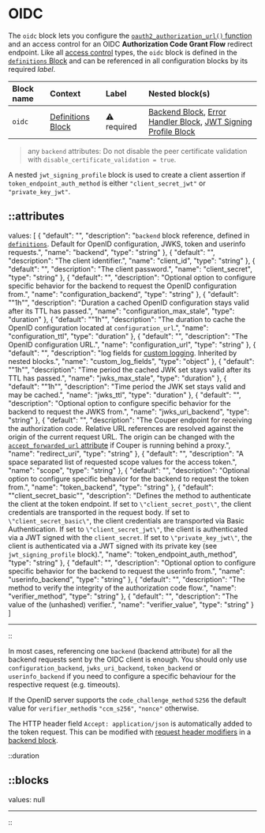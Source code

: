 # OIDC

The `oidc` block lets you configure the [`oauth2_authorization_url()` function](/configuration/functions) and an access
control for an OIDC **Authorization Code Grant Flow** redirect endpoint.
Like all [access control](/configuration/access-control) types, the `oidc` block is defined in the [`definitions` Block](/configuration/block/definitions) and can be referenced in all configuration blocks by its required _label_.

| Block name | Context                                 | Label            | Nested block(s)                                                                                                  |
|:-----------|:----------------------------------------|:-----------------|:-----------------------------------------------------------------------------------------------------------------|
| `oidc`     | [Definitions Block](/configuration/block/definitions)        | &#9888; required | [Backend Block](/configuration/block/backend), [Error Handler Block](/configuration/block/error_handler), [JWT Signing Profile Block](jwt_signing_profile) |

> any `backend` attributes: Do not disable the peer certificate validation with `disable_certificate_validation = true`.

A nested `jwt_signing_profile` block is used to create a client assertion if `token_endpoint_auth_method` is either `"client_secret_jwt"` or `"private_key_jwt"`.

::attributes
---
values: [
  {
    "default": "",
    "description": "`backend` block reference, defined in [`definitions`](definitions). Default for OpenID configuration, JWKS, token and userinfo requests.",
    "name": "backend",
    "type": "string"
  },
  {
    "default": "",
    "description": "The client identifier.",
    "name": "client_id",
    "type": "string"
  },
  {
    "default": "",
    "description": "The client password.",
    "name": "client_secret",
    "type": "string"
  },
  {
    "default": "",
    "description": "Optional option to configure specific behavior for the backend to request the OpenID configuration from.",
    "name": "configuration_backend",
    "type": "string"
  },
  {
    "default": "\"1h\"",
    "description": "Duration a cached OpenID configuration stays valid after its TTL has passed.",
    "name": "configuration_max_stale",
    "type": "duration"
  },
  {
    "default": "\"1h\"",
    "description": "The duration to cache the OpenID configuration located at `configuration_url`.",
    "name": "configuration_ttl",
    "type": "duration"
  },
  {
    "default": "",
    "description": "The OpenID configuration URL.",
    "name": "configuration_url",
    "type": "string"
  },
  {
    "default": "",
    "description": "log fields for [custom logging](/observation/logging#custom-logging). Inherited by nested blocks.",
    "name": "custom_log_fields",
    "type": "object"
  },
  {
    "default": "\"1h\"",
    "description": "Time period the cached JWK set stays valid after its TTL has passed.",
    "name": "jwks_max_stale",
    "type": "duration"
  },
  {
    "default": "\"1h\"",
    "description": "Time period the JWK set stays valid and may be cached.",
    "name": "jwks_ttl",
    "type": "duration"
  },
  {
    "default": "",
    "description": "Optional option to configure specific behavior for the backend to request the JWKS from.",
    "name": "jwks_uri_backend",
    "type": "string"
  },
  {
    "default": "",
    "description": "The Couper endpoint for receiving the authorization code. Relative URL references are resolved against the origin of the current request URL. The origin can be changed with the [`accept_forwarded_url` attribute](settings) if Couper is running behind a proxy.",
    "name": "redirect_uri",
    "type": "string"
  },
  {
    "default": "",
    "description": "A space separated list of requested scope values for the access token.",
    "name": "scope",
    "type": "string"
  },
  {
    "default": "",
    "description": "Optional option to configure specific behavior for the backend to request the token from.",
    "name": "token_backend",
    "type": "string"
  },
  {
    "default": "\"client_secret_basic\"",
    "description": "Defines the method to authenticate the client at the token endpoint. If set to `\"client_secret_post\"`, the client credentials are transported in the request body. If set to `\"client_secret_basic\"`, the client credentials are transported via Basic Authentication. If set to `\"client_secret_jwt\"`, the client is authenticated via a JWT signed with the `client_secret`. If set to `\"private_key_jwt\"`, the client is authenticated via a JWT signed with its private key (see `jwt_signing_profile` block).",
    "name": "token_endpoint_auth_method",
    "type": "string"
  },
  {
    "default": "",
    "description": "Optional option to configure specific behavior for the backend to request the userinfo from.",
    "name": "userinfo_backend",
    "type": "string"
  },
  {
    "default": "",
    "description": "The method to verify the integrity of the authorization code flow.",
    "name": "verifier_method",
    "type": "string"
  },
  {
    "default": "",
    "description": "The value of the (unhashed) verifier.",
    "name": "verifier_value",
    "type": "string"
  }
]

---
::

In most cases, referencing one `backend` (backend attribute) for all the backend requests sent by the OIDC client is enough.
You should only use `configuration_backend`, `jwks_uri_backend`, `token_backend` or `userinfo_backend` if you need to configure a specific behaviour for the respective request (e.g. timeouts).

If the OpenID server supports the `code_challenge_method` `S256` the default value for `verifier_method`is `"ccm_s256"`, `"nonce"` otherwise.

The HTTP header field `Accept: application/json` is automatically added to the token request. This can be modified with [request header modifiers](/configuration/modifiers#request-header) in a [backend block](/configuration/block/backend).


::duration

::blocks
---
values: null

---
::
